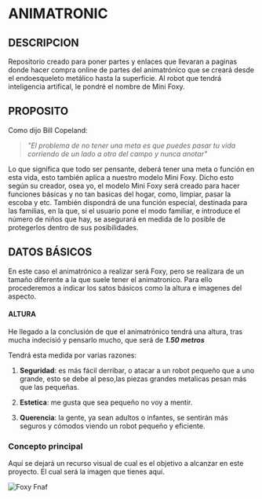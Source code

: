 # ANIMATRONIC
## DESCRIPCION

Repositorio creado para poner partes y enlaces que llevaran a paginas donde hacer compra online de partes del animatrónico que se creará desde el endoesqueleto metálico hasta la superficie. Al robot que tendrá inteligencia artifical, le pondré el nombre de Mini Foxy. 

## PROPOSITO

Como dijo Bill Copeland: 
  
> _"El problema de no tener una meta es que puedes pasar tu vida corriendo de un lado a otro del campo y nunca anotar"_

Lo que significa que todo ser pensante, deberá tener una meta o función en esta vida, esto también aplica a nuestro modelo Mini Foxy. 
Dicho esto según su creador, osea yo, el modelo Mini Foxy será creado para hacer funciones básicas y no tan basicas del hogar, como, limpiar, pasar la escoba y etc.
También dispondrá de una función especial, destinada para las familias, en la que, si el usuario pone el modo familiar, e introduce el número de niños que hay, se asegurará en medida de lo posible de protegerlos dentro de sus posibilidades.

## DATOS BÁSICOS

En este caso el animatrónico a realizar será Foxy, pero se realizara de un tamaño diferente a la que suele tener el animatronico. Para ello procederemos a indicar los satos básicos como la altura e imagenes del aspecto.

#### ALTURA
 He llegado a la conclusión de que el animatrónico tendrá una altura, tras mucha indecisió y pensarlo mucho, que será de _**1.50 metros**_
 
Tendrá esta medida por varias razones:

  1. **Seguridad**: es más fácil derribar, o atacar a un robot pequeño que a uno grande, esto se debe al peso,las piezas grandes metalicas pesan más que las pequeñas.
    
  2. **Estetica**: me gusta que sea pequeño no voy a mentir.
    
  3. **Querencia**: la gente, ya sean adultos o infantes, se sentirán más seguros y cómodos viendo un robot pequeño y eficiente.

### Concepto principal

Aquí se dejará un recurso visual de cual es el objetivo a alcanzar en este proyecto. El cual será la imagen que tienes aquí.


![Foxy Fnaf](https://images.app.goo.gl/8Pi3KTG5dRMzZrhu7)